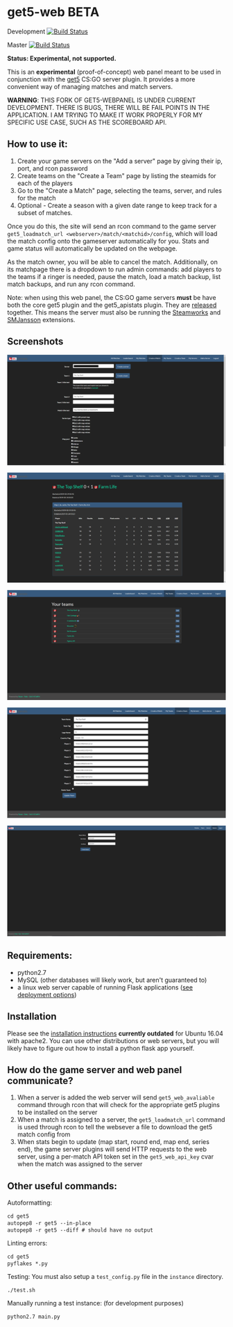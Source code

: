 # get5-web BETA

Development
[![Build Status](https://travis-ci.org/PhlexPlexico/get5-web.svg?branch=development)](https://travis-ci.org/PhlexPlexico/get5-web)

Master
[![Build Status](https://travis-ci.org/PhlexPlexico/get5-web.svg?branch=master)](https://travis-ci.org/PhlexPlexico/get5-web)

**Status: Experimental, not supported.**

This is an **experimental** (proof-of-concept) web panel meant to be used in conjunction with the [get5](https://github.com/splewis/get5) CS:GO server plugin. It provides a more convenient way of managing matches and match servers.

**WARNING**: THIS FORK OF GET5-WEBPANEL IS UNDER CURRENT DEVELOPMENT. THERE IS BUGS, THERE WILL BE FAIL POINTS IN THE APPLICATION. I AM TRYING TO MAKE IT WORK PROPERLY FOR MY SPECIFIC USE CASE, SUCH AS THE SCOREBOARD API.

## How to use it:

1. Create your game servers on the "Add a server" page by giving their ip, port, and rcon password
2. Create teams on the "Create a Team" page by listing the steamids for each of the players
3. Go to the "Create a Match" page, selecting the teams, server, and rules for the match
4. Optional - Create a season with a given date range to keep track for a subset of matches.

Once you do this, the site will send an rcon command to the game server `get5_loadmatch_url <webserver>/match/<matchid>/config`, which will load the match config onto the gameserver automatically for you. Stats and game status will automatically be updated on the webpage.

As the match owner, you will be able to cancel the match. Additionally, on its matchpage there is a dropdown to run admin commands: add players to the teams if a ringer is needed, pause the match, load a match backup, list match backups, and run any rcon command.

Note: when using this web panel, the CS:GO game servers **must** be have both the core get5 plugin and the get5_apistats plugin. They are [released](https://github.com/splewis/get5/releases) together. This means the server must also be running the [Steamworks](https://forums.alliedmods.net/showthread.php?t=229556) and [SMJansson](https://forums.alliedmods.net/showthread.php?t=184604) extensions.

## Screenshots

![Match Creation Page](/screenshots/create_match.png?raw=true "Match Creation Page")

![Match Stats Page](/screenshots/match_stats.png?raw=true "Match Stats Page")

![Teams Page](/screenshots/teams.png?raw=true "Teams Page")

![Team Creation Page](/screenshots/team_edit.png?raw=true "Team Creation Page")

![Season Creation Page](/screenshots/season_create.png?raw=true "Season creation Page")

## Requirements:

- python2.7
- MySQL (other databases will likely work, but aren't guaranteed to)
- a linux web server capable of running Flask applications ([see deployment options](http://flask.pocoo.org/docs/0.11/deploying/))

## Installation

Please see the [installation instructions](INSTALL.md) **currently outdated** for Ubuntu 16.04 with apache2. You can use other distributions or web servers, but you will likely have to figure out how to install a python flask app yourself.

## How do the game server and web panel communicate?

1. When a server is added the web server will send `get5_web_avaliable` command through rcon that will check for the appropriate get5 plugins to be installed on the server
2. When a match is assigned to a server, the `get5_loadmatch_url` command is used through rcon to tell the websever a file to download the get5 match config from
3. When stats begin to update (map start, round end, map end, series end), the game server plugins will send HTTP requests to the web server, using a per-match API token set in the `get5_web_api_key` cvar when the match was assigned to the server

## Other useful commands:

Autoformatting:

```
cd get5
autopep8 -r get5 --in-place
autopep8 -r get5 --diff # should have no output
```

Linting errors:

```
cd get5
pyflakes *.py
```

Testing:
You must also setup a `test_config.py` file in the `instance` directory.

```
./test.sh
```

Manually running a test instance: (for development purposes)

```
python2.7 main.py
```
